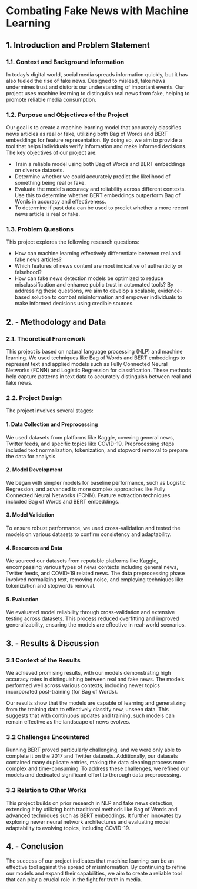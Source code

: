 # Combating Fake News with Machine Learning
## 1. Introduction and Problem Statement
### 1.1. Context and Background Information
In today’s digital world, social media spreads information quickly, but it has also fueled the rise of fake news. Designed to mislead, fake news undermines trust and distorts our understanding of important events. Our project uses machine learning to distinguish real news from fake, helping to promote reliable media consumption.
### 1.2. Purpose and Objectives of the Project
Our goal is to create a machine learning model that accurately classifies news articles as real or fake, utilizing both Bag of Words and BERT embeddings for feature representation. By doing so, we aim to provide a tool that helps individuals verify information and make informed decisions. The key objectives of our project are:
  - Train a reliable model using both Bag of Words and BERT embeddings on diverse datasets.
  - Determine whether we could accurately predict the likelihood of something being real or fake.
  - Evaluate the model’s accuracy and reliability across different contexts. Use this to determine whether BERT embeddings outperform Bag of Words in accuracy and effectiveness.
  - To determine if past data can be used to predict whether a more recent news article is real or fake.
### 1.3. Problem Questions
This project explores the following research questions:
  - How can machine learning effectively differentiate between real and fake news articles?
  - Which features of news content are most indicative of authenticity or falsehood?
  - How can fake news detection models be optimized to reduce misclassification and enhance public trust in automated tools?
By addressing these questions, we aim to develop a scalable, evidence-based solution to combat misinformation and empower individuals to make informed decisions using credible sources.

## 2. - Methodology and Data 
### 2.1. Theoretical Framework
This project is based on natural language processing (NLP) and machine learning. We used techniques like Bag of Words and BERT embeddings to represent text and applied models such as Fully Connected Neural Networks (FCNN) and Logistic Regression for classification. These methods help capture patterns in text data to accurately distinguish between real and fake news.
### 2.2. Project Design
The project involves several stages:
#### 1. Data Collection and Preprocessing
We used datasets from platforms like Kaggle, covering general news, Twitter feeds, and specific topics like COVID-19. Preprocessing steps included text normalization, tokenization, and stopword removal to prepare the data for analysis.
#### 2. Model Development
We began with simpler models for baseline performance, such as Logistic Regression, and advanced to more complex approaches like Fully Connected Neural Networks (FCNN). Feature extraction techniques included Bag of Words and BERT embeddings.
#### 3. Model Validation
To ensure robust performance, we used cross-validation and tested the models on various datasets to confirm consistency and adaptability.
#### 4. Resources and Data
We sourced our datasets from reputable platforms like Kaggle, encompassing various types of news contexts including general news, Twitter feeds, and COVID-19 related news. The data preprocessing phase involved normalizing text, removing noise, and employing techniques like tokenization and stopwords removal.
#### 5. Evaluation
We evaluated model reliability through cross-validation and extensive testing across datasets. This process reduced overfitting and improved generalizability, ensuring the models are effective in real-world scenarios.

## 3. - Results & Discussion 
### 3.1 Context of the Results

We achieved promising results, with our models demonstrating high accuracy rates in distinguishing between real and fake news. The models performed well across various contexts, including newer topics incorporated post-training (for Bag of Words).

Our results show that the models are capable of learning and generalizing from the training data to effectively classify new, unseen data. This suggests that with continuous updates and training, such models can remain effective as the landscape of news evolves.

### 3.2 Challenges Encountered
Running BERT proved particularly challenging, and we were only able to complete it on the 2017 and Twitter datasets. Additionally, our datasets contained many duplicate entries, making the data cleaning process more complex and time-consuming. To address these challenges, we refined our models and dedicated significant effort to thorough data preprocessing.
### 3.3 Relation to Other Works
This project builds on prior research in NLP and fake news detection, extending it by utilizing both traditional methods like Bag of Words and advanced techniques such as BERT embeddings. It further innovates by exploring newer neural network architectures and evaluating model adaptability to evolving topics, including COVID-19.

## 4. - Conclusion
The success of our project indicates that machine learning can be an effective tool against the spread of misinformation. By continuing to refine our models and expand their capabilities, we aim to create a reliable tool that can play a crucial role in the fight for truth in media.
